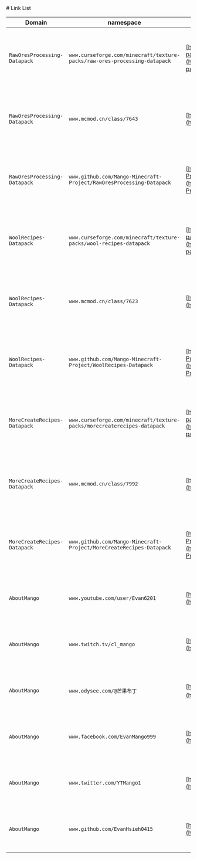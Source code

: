 <link href="http://github.com/yrgoldteeth/darkdowncss/raw/master/darkdown.css" rel="stylesheet">
# Link List

| Domain | namespace | raw_url | transfer_url |
|--------|-----------|---------|--------------|
| `RawOresProcessing-Datapack` | `www.curseforge.com/minecraft/texture-packs/raw-ores-processing-datapack` | [https://www.curseforge.com/minecraft/texture-packs/raw-ores-processing-datapack](https://www.curseforge.com/minecraft/texture-packs/raw-ores-processing-datapack) | [https://mango-serives.github.io/src/re-directed/RawOresProcessing-Datapack/curseforge](https://mango-serives.github.io/src/re-directed/RawOresProcessing-Datapack/curseforge) |
| `RawOresProcessing-Datapack` | `www.mcmod.cn/class/7643` | [https://www.mcmod.cn/class/7643](https://www.mcmod.cn/class/7643) | [https://mango-serives.github.io/src/re-directed/RawOresProcessing-Datapack/mcmod](https://mango-serives.github.io/src/re-directed/RawOresProcessing-Datapack/mcmod) |
| `RawOresProcessing-Datapack` | `www.github.com/Mango-Minecraft-Project/RawOresProcessing-Datapack` | [https://www.github.com/Mango-Minecraft-Project/RawOresProcessing-Datapack](https://www.github.com/Mango-Minecraft-Project/RawOresProcessing-Datapack) | [https://mango-serives.github.io/src/re-directed/RawOresProcessing-Datapack/github](https://mango-serives.github.io/src/re-directed/RawOresProcessing-Datapack/github) |
| `WoolRecipes-Datapack` | `www.curseforge.com/minecraft/texture-packs/wool-recipes-datapack` | [https://www.curseforge.com/minecraft/texture-packs/wool-recipes-datapack](https://www.curseforge.com/minecraft/texture-packs/wool-recipes-datapack) | [https://mango-serives.github.io/src/re-directed/WoolRecipes-Datapack/curseforge](https://mango-serives.github.io/src/re-directed/WoolRecipes-Datapack/curseforge) |
| `WoolRecipes-Datapack` | `www.mcmod.cn/class/7623` | [https://www.mcmod.cn/class/7623](https://www.mcmod.cn/class/7623) | [https://mango-serives.github.io/src/re-directed/WoolRecipes-Datapack/mcmod](https://mango-serives.github.io/src/re-directed/WoolRecipes-Datapack/mcmod) |
| `WoolRecipes-Datapack` | `www.github.com/Mango-Minecraft-Project/WoolRecipes-Datapack` | [https://www.github.com/Mango-Minecraft-Project/WoolRecipes-Datapack](https://www.github.com/Mango-Minecraft-Project/WoolRecipes-Datapack) | [https://mango-serives.github.io/src/re-directed/WoolRecipes-Datapack/github](https://mango-serives.github.io/src/re-directed/WoolRecipes-Datapack/github) |
| `MoreCreateRecipes-Datapack` | `www.curseforge.com/minecraft/texture-packs/morecreaterecipes-datapack` | [https://www.curseforge.com/minecraft/texture-packs/morecreaterecipes-datapack](https://www.curseforge.com/minecraft/texture-packs/morecreaterecipes-datapack) | [https://mango-serives.github.io/src/re-directed/MoreCreateRecipes-Datapack/curseforge](https://mango-serives.github.io/src/re-directed/MoreCreateRecipes-Datapack/curseforge) |
| `MoreCreateRecipes-Datapack` | `www.mcmod.cn/class/7992` | [https://www.mcmod.cn/class/7992](https://www.mcmod.cn/class/7992) | [https://mango-serives.github.io/src/re-directed/MoreCreateRecipes-Datapack/mcmod](https://mango-serives.github.io/src/re-directed/MoreCreateRecipes-Datapack/mcmod) |
| `MoreCreateRecipes-Datapack` | `www.github.com/Mango-Minecraft-Project/MoreCreateRecipes-Datapack` | [https://www.github.com/Mango-Minecraft-Project/MoreCreateRecipes-Datapack](https://www.github.com/Mango-Minecraft-Project/MoreCreateRecipes-Datapack) | [https://mango-serives.github.io/src/re-directed/MoreCreateRecipes-Datapack/github](https://mango-serives.github.io/src/re-directed/MoreCreateRecipes-Datapack/github) |
| `AboutMango` | `www.youtube.com/user/Evan6201` | [https://www.youtube.com/user/Evan6201](https://www.youtube.com/user/Evan6201) | [https://mango-serives.github.io/src/re-directed/AboutMango/youtube](https://mango-serives.github.io/src/re-directed/AboutMango/youtube) |
| `AboutMango` | `www.twitch.tv/cl_mango` | [https://www.twitch.tv/cl_mango](https://www.twitch.tv/cl_mango) | [https://mango-serives.github.io/src/re-directed/AboutMango/twitch](https://mango-serives.github.io/src/re-directed/AboutMango/twitch) |
| `AboutMango` | `www.odysee.com/@芒果布丁` | [https://www.odysee.com/@芒果布丁](https://www.odysee.com/@芒果布丁) | [https://mango-serives.github.io/src/re-directed/AboutMango/odysee](https://mango-serives.github.io/src/re-directed/AboutMango/odysee) |
| `AboutMango` | `www.facebook.com/EvanMango999` | [https://www.facebook.com/EvanMango999](https://www.facebook.com/EvanMango999) | [https://mango-serives.github.io/src/re-directed/AboutMango/facebook](https://mango-serives.github.io/src/re-directed/AboutMango/facebook) |
| `AboutMango` | `www.twitter.com/YTMango1` | [https://www.twitter.com/YTMango1](https://www.twitter.com/YTMango1) | [https://mango-serives.github.io/src/re-directed/AboutMango/twitter](https://mango-serives.github.io/src/re-directed/AboutMango/twitter) |
| `AboutMango` | `www.github.com/EvanHsieh0415` | [https://www.github.com/EvanHsieh0415](https://www.github.com/EvanHsieh0415) | [https://mango-serives.github.io/src/re-directed/AboutMango/github](https://mango-serives.github.io/src/re-directed/AboutMango/github) |
